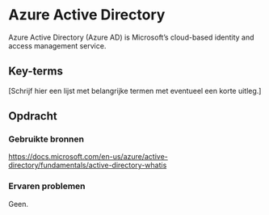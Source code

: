 # Azure Active Directory
Azure Active Directory (Azure AD) is Microsoft’s cloud-based identity and access management service.

## Key-terms
[Schrijf hier een lijst met belangrijke termen met eventueel een korte uitleg.]

## Opdracht
### Gebruikte bronnen
https://docs.microsoft.com/en-us/azure/active-directory/fundamentals/active-directory-whatis

### Ervaren problemen
Geen.
